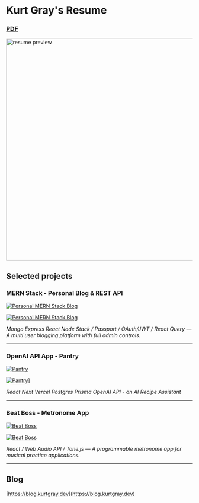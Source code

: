 # Kurt Gray's Resume

### <a href="https://github.com/kurtmgray/kurtmgray.github.io/blob/main/resume/KurtGrayResume.pdf">PDF</a>

<a href="https://github.com/kurtmgray/kurtmgray.github.io/blob/main/resume/KurtGrayResume.pdf">
<img src="https://raw.githubusercontent.com/kurtmgray/kurtmgray.github.io/main/screenshots/resume.png" alt="resume preview" height="600" mask-border-width="2%">
</a>

## Selected projects

### MERN Stack - Personal Blog & REST API

[![Personal MERN Stack Blog](https://raw.githubusercontent.com/kurtmgray/kurtmgray.github.io/main/screenshots/blog-home.png)](https://raw.githubusercontent.com/kurtmgray/kurtmgray.github.io/main/screenshots/blog-home.png)

[![Personal MERN Stack Blog](https://raw.githubusercontent.com/kurtmgray/kurtmgray.github.io/main/screenshots/blog-dashboard.png)](https://raw.githubusercontent.com/kurtmgray/kurtmgray.github.io/main/screenshots/blog-dashboard.png)

_Mongo Express React Node Stack / Passport / OAuth/JWT / React Query — A multi user blogging platform with full admin controls._

---

### OpenAI API App - Pantry

[![Pantry](https://raw.githubusercontent.com/kurtmgray/kurtmgray.github.io/main/screenshots/Screenshot%202023-07-19%20at%203.11.07%20PM.png)](https://raw.githubusercontent.com/kurtmgray/kurtmgray.github.io/main/screenshots/Screenshot%202023-07-19%20at%203.11.07%20PM.png)

[![Pantry](https://raw.githubusercontent.com/kurtmgray/kurtmgray.github.io/main/screenshots/Screenshot%202023-07-19%20at%203.13.21%20PM.png)](https://raw.githubusercontent.com/kurtmgray/kurtmgray.github.io/main/screenshots/Screenshot%202023-07-19%20at%203.13.21%20PM.png)]

_React Next Vercel Postgres Prisma OpenAI API - an AI Recipe Assistant_

---

### Beat Boss - Metronome App

[![Beat Boss](https://raw.githubusercontent.com/kurtmgray/kurtmgray.github.io/main/screenshots/met-basic.png)](https://raw.githubusercontent.com/kurtmgray/kurtmgray.github.io/main/screenshots/met-basic.png)

[![Beat Boss](https://raw.githubusercontent.com/kurtmgray/kurtmgray.github.io/main/screenshots/met-program.png)](https://raw.githubusercontent.com/kurtmgray/kurtmgray.github.io/main/screenshots/met-program.png)

_React / Web Audio API / Tone.js — A programmable metronome app for musical practice applications._

---

## Blog

[https://blog.kurtgray.dev](https://blog.kurtgray.dev)
